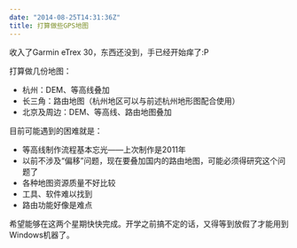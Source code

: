 ```yaml
---
date: "2014-08-25T14:31:36Z"
title: 打算做些GPS地图
---
```


收入了Garmin eTrex 30，东西还没到，手已经开始痒了:P

打算做几份地图：

* 杭州：DEM、等高线叠加
* 长三角：路由地图（杭州地区可以与前述杭州地形图配合使用）
* 北京及周边：DEM、等高线、路由地图叠加

目前可能遇到的困难就是：

* 等高线制作流程基本忘光——上次制作是2011年
* 以前不涉及“偏移”问题，现在要叠加国内的路由地图，可能必须得研究这个问题了
* 各种地图资源质量不好比较
* 工具、软件难以找到
* 路由功能好像是难点

希望能够在这两个星期快快完成。开学之前搞不定的话，又得等到放假了才能用到Windows机器了。
